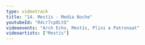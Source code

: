 ```yaml
---
type: videotrack
title: "14. Mestís - Media Noche"
youtubeId: "R4cr7cp0LtQ"
videoevents: "Arch Echo, Mestís, Plini в Patronaat"
videoartists: ["Mestís"]
---
```


